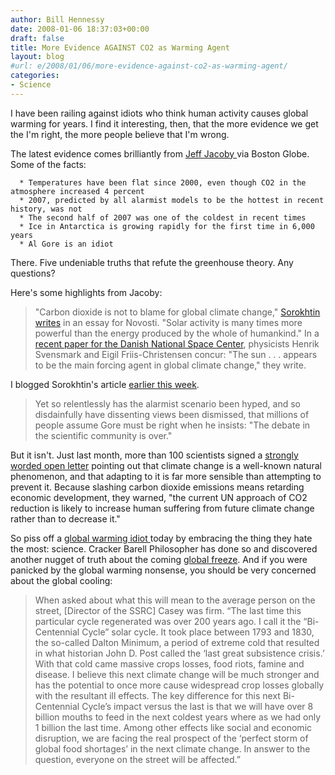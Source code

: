 ```yaml
---
author: Bill Hennessy
date: 2008-01-06 18:37:03+00:00
draft: false
title: More Evidence AGAINST CO2 as Warming Agent
layout: blog
#url: e/2008/01/06/more-evidence-against-co2-as-warming-agent/
categories:
- Science
---
```


I have been railing against idiots who think human activity causes global warming for years.  I find it interesting, then, that the more evidence we get the I'm right, the more people believe that I'm wrong.

The latest evidence comes brilliantly from [Jeff Jacoby ](https://www.boston.com/bostonglobe/editorial_opinion/oped/articles/2008/01/06/br_r_r_where_did_global_warming_go/)via Boston Globe.  Some of the facts:



	  * Temperatures have been flat since 2000, even though CO2 in the atmosphere increased 4 percent
	  * 2007, predicted by all alarmist models to be the hottest in recent history, was not
	  * The second half of 2007 was one of the coldest in recent times
	  * Ice in Antarctica is growing rapidly for the first time in 6,000 years
	  * Al Gore is an idiot

There.  Five undeniable truths that refute the greenhouse theory.  Any questions?

Here's some highlights from Jacoby:


> "Carbon dioxide is not to blame for global climate change," [Sorokhtin writes](https://en.rian.ru/analysis/20080103/94768732.html) in an essay for Novosti. "Solar activity is many times more powerful than the energy produced by the whole of humankind." In a [recent paper for the Danish National Space Center](https://www.spacecenter.dk/publications/scientific-report-series/Scient_No._3.pdf/view), physicists Henrik Svensmark and Eigil Friis-Christensen concur: "The sun . . . appears to be the main forcing agent in global climate change," they write.


I blogged Sorokhtin's article [earlier this week](https://hennessysview.com/2008/01/03/instead-of-global-warming-global-reality/).


> Yet so relentlessly has the alarmist scenario been hyped, and so disdainfully have dissenting views been dismissed, that millions of people assume Gore must be right when he insists: "The debate in the scientific community is over."

But it isn't. Just last month, more than 100 scientists signed a [strongly worded open letter](https://www.nationalpost.com/most_popular/story.html?id=164002) pointing out that climate change is a well-known natural phenomenon, and that adapting to it is far more sensible than attempting to prevent it. Because slashing carbon dioxide emissions means retarding economic development, they warned, "the current UN approach of CO2 reduction is likely to increase human suffering from future climate change rather than to decrease it."


So piss off a [global warming idiot ](https://hennessysview.com/2008/01/01/global-warming-in-2008/)today by embracing the thing they hate the most:  science.  Cracker Barell Philosopher has done so and discovered another nugget of truth about the coming [global freeze](https://countrystore.blogspot.com/2008/01/save-your-carbon-credit-cash-global.html).  And if you were panicked by the global warming nonsense, you should be very concerned about the global cooling:


> When asked about what this will mean to the average person on the street, [Director of the SSRC] Casey was firm. “The last time this particular cycle regenerated was over 200 years ago. I call it the “Bi-Centennial Cycle” solar cycle. It took place between 1793 and 1830, the so-called Dalton Minimum, a period of extreme cold that resulted in what historian John D. Post called the ‘last great subsistence crisis.’ With that cold came massive crops losses, food riots, famine and disease. I believe this next climate change will be much stronger and has the potential to once more cause widespread crop losses globally with the resultant ill effects. The key difference for this next Bi-Centennial Cycle’s impact versus the last is that we will have over 8 billion mouths to feed in the next coldest years where as we had only 1 billion the last time. Among other effects like social and economic disruption, we are facing the real prospect of the ‘perfect storm of global food shortages’ in the next climate change. In answer to the question, everyone on the street will be affected.”




